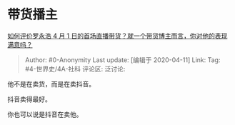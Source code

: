 # 带货播主
[如何评价罗永浩 4 月 1 日的首场直播带货？就一个带货博主而言，你对他的表现满意吗？](https://www.zhihu.com/question/384328331/answer/1121142667)

> Author: #0-Anonymity
> Last update: [编辑于 2020-04-11]
> Link:
> Tag: #4-世界史/4A-社科
> 评论区:
> 泛讨论:

他不是在卖货，而是在卖抖音。

抖音卖得最好。

你也可以说是抖音在卖他。
